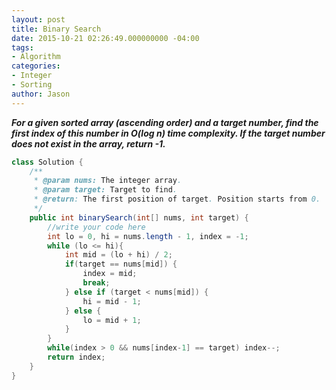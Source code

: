 ```yaml
---
layout: post
title: Binary Search
date: 2015-10-21 02:26:49.000000000 -04:00
tags:
- Algorithm
categories:
- Integer
- Sorting
author: Jason
---
```

<p><strong><em>For a given sorted array (ascending order) and a target number, find the first index of this number in O(log n) time complexity. If the target number does not exist in the array, return -1.</em></strong></p>


``` java
class Solution {
    /**
     * @param nums: The integer array.
     * @param target: Target to find.
     * @return: The first position of target. Position starts from 0.
     */
    public int binarySearch(int[] nums, int target) {
        //write your code here
        int lo = 0, hi = nums.length - 1, index = -1;
        while (lo <= hi){
            int mid = (lo + hi) / 2;
            if(target == nums[mid]) {
                index = mid;
                break;
            } else if (target < nums[mid]) {
                hi = mid - 1;
            } else {
                lo = mid + 1;
            }
        }
        while(index > 0 && nums[index-1] == target) index--;
        return index;
    }
}
```
